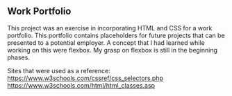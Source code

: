 ## Work Portfolio

This project was an exercise in incorporating HTML and CSS for a work portfolio.  This portfolio contains placeholders for future projects that can be presented to a potential employer.  A concept that I had learned while working on this were flexbox.  My grasp on flexbox is still in the beginning phases.

Sites that were used as a reference:
https://www.w3schools.com/cssref/css_selectors.php
https://www.w3schools.com/html/html_classes.asp

